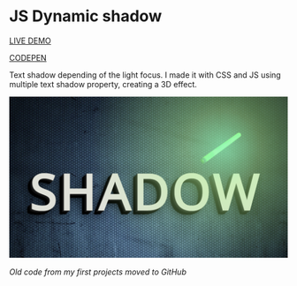 # JS Dynamic shadow

[LIVE DEMO](https://marclopezavila.github.io/js-dynamic-shadow/)

[CODEPEN](https://codepen.io/Loopez10/pen/QNJdeX)

Text shadow depending of the light focus. I made it with CSS and JS using multiple text shadow property, creating a 3D effect.

![alt text](./img/preview.png)

*Old code from my first projects moved to GitHub*